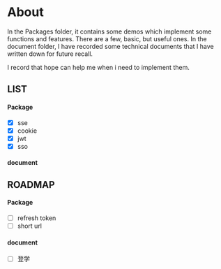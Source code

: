 # About
In the Packages folder, it contains some demos which implement some functions and features. There are a few, basic, but useful ones.
In the document folder, I have recorded some technical documents that I have written down for future recall.

I record that hope can help me when i need to implement them.

## LIST
#### Package
- [x] sse
- [x] cookie
- [x] jwt
- [x] sso

#### document

## ROADMAP
#### Package
- [ ] refresh token
- [ ] short url

#### document
- [ ] 登学